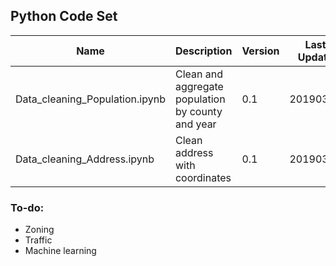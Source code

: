 ## Python Code Set
|Name|Description|Version|Last Update|
|--|--|--|--|
|Data_cleaning_Population.ipynb|Clean and aggregate population by county and year|0.1|20190326|
|Data_cleaning_Address.ipynb|Clean address with coordinates|0.1|20190326|


### To-do:
* Zoning
* Traffic
* Machine learning
